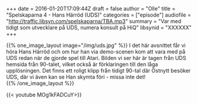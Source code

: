 +++
date = 2016-01-20T17:09:44Z
draft = false
author = "Olle"
title = "Spelskaparna 4 - Hans Härröd (UDS)"
categories = ["episode"]
audiofile = "http://traffic.libsyn.com/spelskaparna/TBA.mp3"
summary = "Var med tidigt som utvecklare på UDS, numera konsult på HiQ"
libsynid = "XXXXXX"
+++


{{% one_image_layout image="/img/uds.jpg" %}}
I det här avsnittet får vi höra Hans Härröd och om hur han via demo-scenen kom att vara med på UDS redan när de gjorde spel till Atari. Bilden vi ser här är tagen från UDS hemsida från 90-talet, vilket också är förklaringen till den låga upplösningen. Det finns ett roligt klipp från tidigt 90-tal där Östnytt besöker UDS, där vi även kan se Han skymta föri - missa inte det!  
{{% /one_image_layout %}}

<div style="margin-top: 1em; margin-bottom: 1em;">
{{< youtube MOg1kFADCuY>}}
</div>



